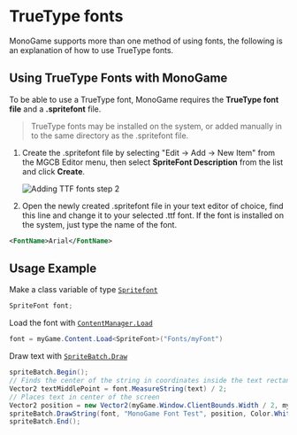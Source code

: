 # TrueType fonts

MonoGame supports more than one method of using fonts, the following is an explanation of how to use TrueType fonts.

## Using TrueType Fonts with MonoGame

To be able to use a TrueType font, MonoGame requires the **TrueType font file** and a **.spritefont** file.

> TrueType fonts may be installed on the system, or added manually in to the same directory as the .spritefont file.

1. Create the .spritefont file by selecting "Edit -> Add -> New Item" from the MGCB Editor menu, then select **SpriteFont Description** from the list and click **Create**.
   
   ![Adding TTF fonts step 2](~/images/content/adding_ttf_fonts.PNG)

2. Open the newly created .spritefont file in your text editor of choice, find this line and change it to your selected .ttf font.
   If the font is installed on the system, just type the name of the font.

```xml
<FontName>Arial</FontName>
```

## Usage Example

Make a class variable of type [`Spritefont`](xref:Microsoft.Xna.Framework.Graphics.SpriteFont)

```csharp
SpriteFont font;
```

Load the font with [`ContentManager.Load`](xref:Microsoft.Xna.Framework.Content.ContentManager)

```csharp
font = myGame.Content.Load<SpriteFont>("Fonts/myFont")
```

Draw text with [`SpriteBatch.Draw`](xref:Microsoft.Xna.Framework.Graphics.SpriteBatch)

```csharp
spriteBatch.Begin();
// Finds the center of the string in coordinates inside the text rectangle
Vector2 textMiddlePoint = font.MeasureString(text) / 2;
// Places text in center of the screen
Vector2 position = new Vector2(myGame.Window.ClientBounds.Width / 2, myGame.Window.ClientBounds.Height / 2);
spriteBatch.DrawString(font, "MonoGame Font Test", position, Color.White, 0, textMiddlePoint, 1.0f, SpriteEffects.None, 0.5f)
spriteBatch.End();
```
